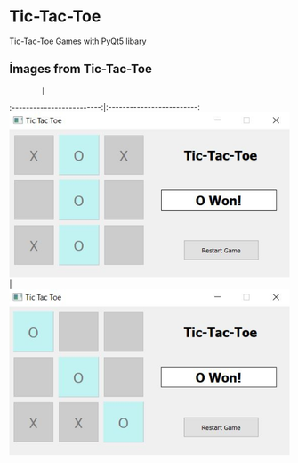 # Tic-Tac-Toe



Tic-Tac-Toe Games with PyQt5 libary

## İmages from Tic-Tac-Toe


            | 
:-------------------------:|:-------------------------:
![](https://github.com/ErdalNayir/Tic-Tac-Toe/blob/main/image1.JPG)  |  ![](https://github.com/ErdalNayir/Tic-Tac-Toe/blob/main/image2.JPG)



